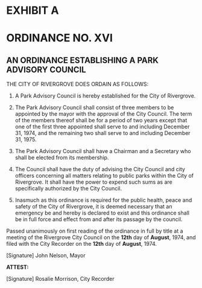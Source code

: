 # EXHIBIT A

# ORDINANCE NO. XVI

## AN ORDINANCE ESTABLISHING A PARK ADVISORY COUNCIL

THE CITY OF RIVERGROVE DOES ORDAIN AS FOLLOWS:

1. A Park Advisory Council is hereby established for the City of Rivergrove.

2. The Park Advisory Council shall consist of three members to be appointed by the mayor with the approval of the City Council. The term of the members thereof shall be for a period of two years except that one of the first three appointed shall serve to and including December 31, 1974, and the remaining two shall serve to and including December 31, 1975.

3. The Park Advisory Council shall have a Chairman and a Secretary who shall be elected from its membership.

4. The Council shall have the duty of advising the City Council and city officers concerning all matters relating to public parks within the City of Rivergrove. It shall have the power to expend such sums as are specifically authorized by the City Council.

5. Inasmuch as this ordinance is required for the public health, peace and safety of the City of Rivergrove, it is deemed necessary that an emergency be and hereby is declared to exist and this ordinance shall be in full force and effect from and after its passage by the council.

Passed unanimously on first reading of the ordinance in full by title at a meeting of the Rivergrove City Council on the **12th** day of **August**, 1974, and filed with the City Recorder on the **12th** day of **August**, 1974.

[Signature]
John Nelson, Mayor

**ATTEST:**

[Signature]
Rosalie Morrison, City Recorder
